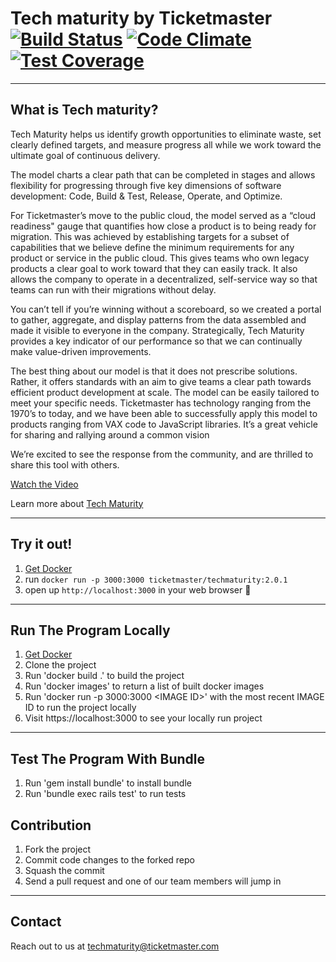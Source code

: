 # **Tech maturity by Ticketmaster** [![Build Status](https://travis-ci.org/Ticketmaster/techmaturity.svg?branch=master)](https://travis-ci.org/Ticketmaster/techmaturity) [![Code Climate](https://codeclimate.com/github/Ticketmaster/techmaturity/badges/gpa.svg)](https://codeclimate.com/github/Ticketmaster/techmaturity) [![Test Coverage](https://codeclimate.com/github/Ticketmaster/techmaturity/badges/coverage.svg)](https://codeclimate.com/github/Ticketmaster/techmaturity/coverage)
---- 

## What is Tech maturity?
Tech Maturity helps us identify growth opportunities to eliminate waste, set clearly defined targets, and measure progress all while we work toward the ultimate goal of continuous delivery.

The model charts a clear path that can be completed in stages and allows flexibility for progressing through five key dimensions of software development: Code, Build & Test, Release, Operate, and Optimize.

For Ticketmaster’s move to the public cloud, the model served as a “cloud readiness" gauge that quantifies how close a product is to being ready for migration. This was achieved by establishing targets for a subset of capabilities that we believe define the minimum requirements for any product or service in the public cloud. This gives teams who own legacy products a clear goal to work toward that they can easily track. It also allows the company to operate in a decentralized, self-service way so that teams can run with their migrations without delay.

You can’t tell if you’re winning without a scoreboard, so we created a portal to gather, aggregate, and display patterns from the data assembled and made it visible to everyone in the company. Strategically, Tech Maturity provides a key indicator of our performance so that we can continually make value-driven improvements.

The best thing about our model is that it does not prescribe solutions. Rather, it offers standards with an aim to give teams a clear path towards efficient product development at scale. The model can be easily tailored to meet your specific needs. Ticketmaster has technology ranging from the 1970’s to today, and we have been able to successfully apply this model to products ranging from VAX code to JavaScript libraries. It’s a great vehicle for sharing and rallying around a common vision

We’re excited to see the response from the community, and are thrilled to share this tool with others.

[Watch the Video](https://youtu.be/LLAg_LxuBzM)

Learn more about [Tech Maturity](https://tech.ticketmaster.com/2016/11/08/getting-to-innovation-faster/)

----
## Try it out!
1. [Get Docker](https://www.docker.com/get-docker)
2. run `docker run -p 3000:3000 ticketmaster/techmaturity:2.0.1`
3. open up `http://localhost:3000` in your web browser 🚀

----
## Run The Program Locally
1. [Get Docker](https://www.docker.com/get-docker)
2. Clone the project
3. Run 'docker build .' to build the project
4. Run 'docker images' to return a list of built docker images
5. Run 'docker run -p 3000:3000 \<IMAGE ID\>' with the most recent IMAGE ID to run the project locally
6. Visit https://localhost:3000 to see your locally run project

----
## Test The Program With Bundle
1. Run 'gem install bundle' to install bundle
2. Run 'bundle exec rails test' to run tests

## Contribution
1. Fork the project
2. Commit code changes to the forked repo
3. Squash the commit
4. Send a pull request and one of our team members will jump in


----
## Contact

Reach out to us at techmaturity@ticketmaster.com
